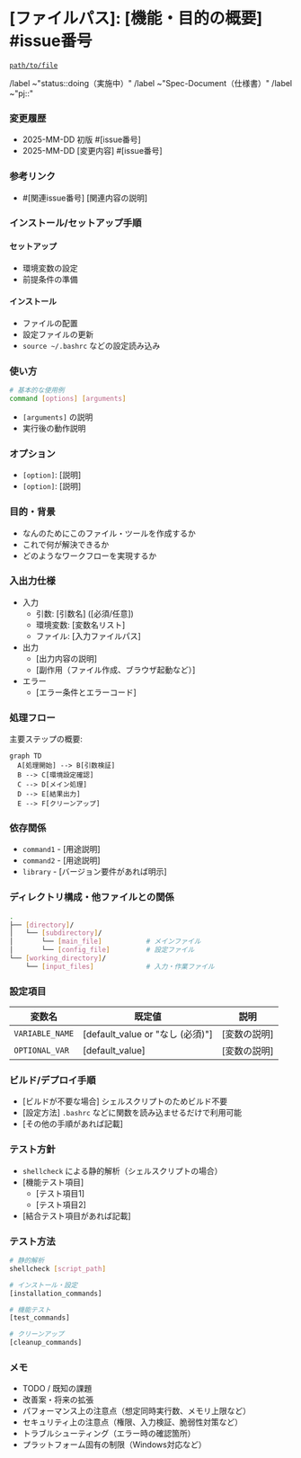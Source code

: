 # [ファイルパス]: [機能・目的の概要] #issue番号
[`path/to/file`](path/to/file)

/label ~"status::doing（実施中）"
/label ~"Spec-Document（仕様書）"
/label ~"pj::"

### 変更履歴
- 2025-MM-DD 初版 #[issue番号]
- 2025-MM-DD [変更内容] #[issue番号]

### 参考リンク
- #[関連issue番号] [関連内容の説明]

### インストール/セットアップ手順
#### セットアップ
- 環境変数の設定
- 前提条件の準備

#### インストール
- ファイルの配置
- 設定ファイルの更新
- `source ~/.bashrc` などの設定読み込み

### 使い方
```bash
# 基本的な使用例
command [options] [arguments]
```
- `[arguments]` の説明
- 実行後の動作説明

### オプション
- `[option]`: [説明]
- `[option]`: [説明]

### 目的・背景
- なんのためにこのファイル・ツールを作成するか
- これで何が解決できるか
- どのようなワークフローを実現するか

### 入出力仕様
- 入力
  - 引数: [引数名] ([必須/任意])
  - 環境変数: [変数名リスト]
  - ファイル: [入力ファイルパス]
- 出力
  - [出力内容の説明]
  - [副作用（ファイル作成、ブラウザ起動など）]
- エラー
  - [エラー条件とエラーコード]

### 処理フロー
主要ステップの概要:
```mermaid
graph TD
  A[処理開始] --> B[引数検証]
  B --> C[環境設定確認]
  C --> D[メイン処理]
  D --> E[結果出力]
  E --> F[クリーンアップ]
```

### 依存関係
- `command1` - [用途説明]
- `command2` - [用途説明]
- `library` - [バージョン要件があれば明示]

### ディレクトリ構成・他ファイルとの関係
```bash
.
├── [directory]/
│   └── [subdirectory]/
│       └── [main_file]           # メインファイル
│       └── [config_file]         # 設定ファイル
└── [working_directory]/          
    └── [input_files]             # 入力・作業ファイル
```

### 設定項目
| 変数名 | 既定値 | 説明 |
| ------ | ------ | ---- |
| `VARIABLE_NAME` | [default_value or "なし (必須)"] | [変数の説明] |
| `OPTIONAL_VAR`  | [default_value] | [変数の説明] |

### ビルド/デプロイ手順
- [ビルドが不要な場合] シェルスクリプトのためビルド不要
- [設定方法] `.bashrc` などに関数を読み込ませるだけで利用可能
- [その他の手順があれば記載]

### テスト方針
- `shellcheck` による静的解析（シェルスクリプトの場合）
- [機能テスト項目]
  - [テスト項目1]
  - [テスト項目2]
- [結合テスト項目があれば記載]

### テスト方法
```bash
# 静的解析
shellcheck [script_path]

# インストール・設定
[installation_commands]

# 機能テスト
[test_commands]

# クリーンアップ
[cleanup_commands]
```

### メモ
- TODO / 既知の課題
- 改善案・将来の拡張
- パフォーマンス上の注意点（想定同時実行数、メモリ上限など）
- セキュリティ上の注意点（権限、入力検証、脆弱性対策など）
- トラブルシューティング（エラー時の確認箇所）
- プラットフォーム固有の制限（Windows対応など）

